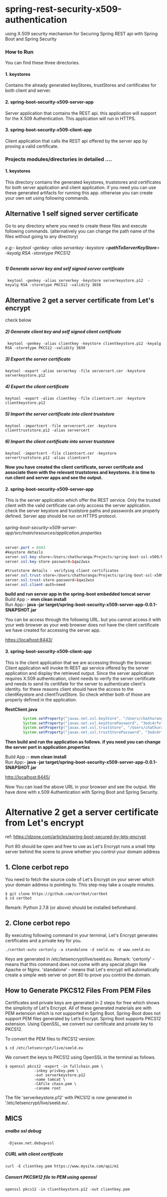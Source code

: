 # spring-rest-security-x509-authentication

using X.509 security mechanism for Securing Spring REST api with Spring Boot and Spring Security


### How to Run
 You can find these three directories.
#### 1. keystores   
Contains the already generated keyStores, trustStores and certificates for both client and server.

#### 2. spring-boot-security-x509-server-app 
Server application that contains the REST api. this application will support for the X.509 Authentication. This application will run in HTTPS. 
#### 3. spring-boot-security-x509-client-app
   Client application that calls the REST api offered by the server app by proving a valid certificate.
   
### Projects modules/directories  in detailed ....

####  1. keystores
This directory contains the generated keystores, truststores and certificates for both server application and client application. 
if you need you can use these generated artifacts for running this app. otherwise you can create your own set using following commands.

## Alternative 1 self signed server certificate

Go to any directory where you need to create these files and execute following commands. 
(alternatively you can change the path name of the files without going to any directory)
###### e.g:-   keytool -genkey -alias serverkey -keystore   <**pathToServerKeyStore**>   -keyalg RSA -storetype PKCS12  
 
##### 1) Generate server key and self signed server certificate
     keytool -genkey -alias serverkey -keystore serverkeystore.p12  -keyalg RSA -storetype PKCS12 -validity 3650

## Alternative 2 get a server certificate from Let's encrypt

check below

##### 2) Generate client key and self signed client certificate 
     keytool -genkey -alias clientkey -keystore clientkeystore.p12 -keyalg RSA -storetype PKCS12 -validity 3650

##### 3) Export the server certificate

    keytool -export -alias serverkey -file servercert.cer -keystore serverkeystore.p12

##### 4) Export the client certificate

    keytool -export -alias clientkey -file clientcert.cer -keystore clientkeystore.p12

##### 5) Import the server certificate into client truststore

    keytool -importcert -file servercert.cer -keystore clienttruststore.p12 -alias servercert

##### 6) Import the client certificate into server truststore

    keytool -importcert -file clientcert.cer -keystore servertruststore.p12 -alias clientcert


**Now you have created the client certificate, server certifcate and associate them with the relevant truststores and keystores. it is time to run client and server apps and see the output.**


#### 2. spring-boot-security-x509-server-app 

This is the server application which offer the REST service. Only the trusted client with the valid certificate can only acccess the server application.
check the server keystore and truststore paths and passwords are properly defined. Server app should be run on HTTPS protocol.

###### spring-boot-security-x509-server-app/src/main/resources/application.properties

```java
server.port = 8443
#keystore details
server.ssl.key-store=/Users/chathuranga/Projects/spring-boot-ssl-x509/keystores/serverkeystore.p12
server.ssl.key-store-password=1qaz2wsx

#truststore details - verifying client certificates
server.ssl.trust-store=/Users/chathuranga/Projects/spring-boot-ssl-x509/keystores/servertruststore.p12
server.ssl.trust-store-password=1qaz2wsx
server.ssl.client-auth=need
```

**build and run server app in the spring-boot embedded tomcat server**
Build App :- **mvn clean install**  
Run App:- **java -jar target/spring-boot-security-x509-server-app-0.0.1-SNAPSHOT.jar** 

You can be access through the following URL. but you cannot access it with your web browser as your web browser does not have the client certificate we have created for accessing the server app.

[https://localhost:8443/](https://localhost:8443/)


#### 3. spring-boot-security-x509-client-app 

This is the client application that we are accessing through the browser. Client application will invoke th REST api service offered by the server application and display the retrieved output. Since the server application requires X.509 authentication, client needs to verify the server certificate and needs to send its ceritifate for the server to authenticate client's identity. for these reasons client should have the access to the clientKeystore and clientTrustStore. So check whther both of those are properly defined in the application.

**RestClient.java**
```java
        System.setProperty("javax.net.ssl.keyStore", "/Users/chathuranga/Projects/spring-boot-ssl-x509/keystores/clientkeystore.p12");
        System.setProperty("javax.net.ssl.keyStorePassword", "3edc4rfv");
        System.setProperty("javax.net.ssl.trustStore", "/Users/chathuranga/Projects/spring-boot-ssl-x509/keystores/clienttruststore.p12");
        System.setProperty("javax.net.ssl.trustStorePassword", "3edc4rfv");
```


**Then build and run the application as follows.  if you need you can change the server port in application.properties**

Build App :- **mvn clean install**  
Run App:- **java -jar target/spring-boot-security-x509-server-app-0.0.1-SNAPSHOT.jar** 

[http://localhost:8445/](http://localhost:8445/)

Now You can load the above URL in your browser and see the output.
We have done with x.509 Authentication with Spring Boot and Spring Security.


# Alternative 2 get a server certificate from Let's encrypt
ref: https://dzone.com/articles/spring-boot-secured-by-lets-encrypt

Port 80 should be open and free to use as Let's Encrypt runs a small http server behind the scene to prove whether you control your domain address

## 1. Clone cerbot repo 
You need to fetch the source code of Let's Encrypt on your server which your domain address is pointing to. This step may take a couple minutes.

    $ git clone https://github.com/certbot/certbot
    $ cd certbot

Remark: Python 2.7.8 (or above) should be installed beforehand.

## 2. Clone cerbot repo 
By executing following command in your terminal, Let's Encrypt generates certificates and a private key for you.

    ./certbot-auto certonly -a standalone -d seeld.eu -d www.seeld.eu

Keys are generated in /etc/letsencrypt/live/seeld.eu. Remark: 'certonly' - means that this command does not come with any special plugin like Apache or Nginx. 'standalone' -  means that Let's encrypt will automatically create a simple web server on port 80 to prove you control the domain.

## How to Generate PKCS12 Files From PEM Files

Certificates and private keys are generated in 2 steps for free which shows the simplicity of Let's Encrypt. All of these generated materials are with PEM extension which is not supported in Spring Boot. Spring-Boot does not support PEM files generated by Let’s Encrypt. Spring Boot supports PKCS12 extension. Using OpenSSL, we convert our certificate and private key to PKCS12.

To convert the PEM files to PKCS12 version:

    $ cd /etc/letsencrypt/live/seeld.eu

We convert the keys to PKCS12 using OpenSSL in the terminal as follows.

    $ openssl pkcs12 -export -in fullchain.pem \ 
                 -inkey privkey.pem \ 
                 -out serverkeystore.p12 
                 -name tomcat \
                 -CAfile chain.pem \
                 -caname root
                 
 The file 'serverkeystore.p12' with PKCS12 is now generated in '/etc/letsencrypt/live/seeld.eu'.
 
## MICS
 
##### enalbe ssl debug 
 
     -Djavax.net.debug=ssl
     
##### CURL with client certificate

    curl -E clientkey.pem https://www.mysite.com/api/m1 

##### Convert PKCS#12 file to PEM using openssl 
 
    openssl pkcs12 -in clientkeystore.p12 -out clientkey.pem




